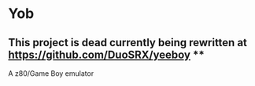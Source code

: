 # Yob

## This project is dead currently being rewritten at https://github.com/DuoSRX/yeeboy **

A z80/Game Boy emulator
